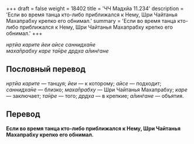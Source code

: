 +++
draft = false
weight = 18402
title = 'ЧЧ Мадхйа 11.234'
description = 'Если во время танца кто-либо приближался к Нему, Шри Чайтанья Махапрабху крепко его обнимал.'
summary = 'Если во время танца кто-либо приближался к Нему, Шри Чайтанья Махапрабху крепко его обнимал.'
+++

_нр̣тйа карите йеи а̄исе саннидха̄не  
маха̄прабху каре та̄н̇ре др̣д̣ха а̄лин̇гане_

## Пословный перевод

_нр̣тйа_ _карите_ — танцуя; _йеи_ — к которому; _а̄исе_ — подходит; _саннидха̄не_ — близко; _маха̄прабху_ — Шри Чайтанья Махапрабху; _каре_ — заключает; _та̄н̇ре_ — того; _др̣д̣ха_ — в крепкие; _а̄лин̇гане_ — объятия.

## Перевод

**Если во время танца кто-либо приближался к Нему, Шри Чайтанья Махапрабху крепко его обнимал.**
